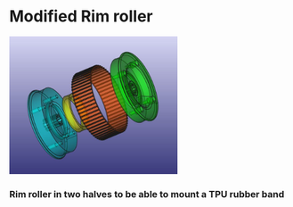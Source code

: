 # Modified Rim roller


<p align="left">
<img src="https://github.com/Escrich/00-Filamentalist_Rewinder_Escrich_modifications-00/blob/master/20250526%20Modified%20Rim%20roller/Images/20250526%20Rim%20roller%20with%20tpu%20rubber%20band%20(03).JPG" alt='Modified Rim roller' width='60%'>
</p>

### Rim roller in two halves to be able to mount a TPU rubber band

